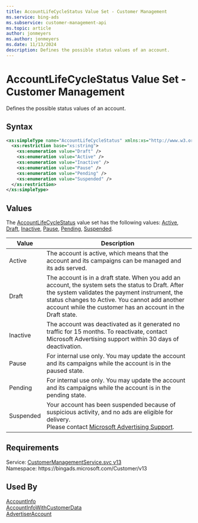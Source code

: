 ```yaml
---
title: AccountLifeCycleStatus Value Set - Customer Management
ms.service: bing-ads
ms.subservice: customer-management-api
ms.topic: article
author: jonmeyers
ms.author: jonmeyers
ms.date: 11/13/2024
description: Defines the possible status values of an account.
---
```

# AccountLifeCycleStatus Value Set - Customer Management
Defines the possible status values of an account.

## Syntax
```xml
<xs:simpleType name="AccountLifeCycleStatus" xmlns:xs="http://www.w3.org/2001/XMLSchema">
  <xs:restriction base="xs:string">
    <xs:enumeration value="Draft" />
    <xs:enumeration value="Active" />
    <xs:enumeration value="Inactive" />
    <xs:enumeration value="Pause" />
    <xs:enumeration value="Pending" />
    <xs:enumeration value="Suspended" />
  </xs:restriction>
</xs:simpleType>
```

## <a name="values"></a>Values

The [AccountLifeCycleStatus](accountlifecyclestatus.md) value set has the following values: [Active](#active), [Draft](#draft), [Inactive](#inactive), [Pause](#pause), [Pending](#pending), [Suspended](#suspended).

|Value|Description|
|-----------|---------------|
|<a name="active"></a>Active|The account is active, which means that the account and its campaigns can be managed and its ads served.|
|<a name="draft"></a>Draft|The account is in a draft state. When you add an account, the system sets the status to Draft. After the system validates the payment instrument, the status changes to Active. You cannot add another account while the customer has an account in the Draft state.|
|<a name="inactive"></a>Inactive|The account was deactivated as it generated no traffic for 15 months. To reactivate, contact Microsoft Advertising support within 30 days of deactivation.|
|<a name="pause"></a>Pause|For internal use only. You may update the account and its campaigns while the account is in the paused state.|
|<a name="pending"></a>Pending|For internal use only. You may update the account and its campaigns while the account is in the pending state.|
|<a name="suspended"></a>Suspended|Your account has been suspended because of suspicious activity, and no ads are eligible for delivery.<br/>Please contact [Microsoft Advertising Support](https://go.microsoft.com/fwlink/?LinkId=269631).|

## Requirements
Service: [CustomerManagementService.svc v13](https://clientcenter.api.bingads.microsoft.com/Api/CustomerManagement/v13/CustomerManagementService.svc)  
Namespace: https\://bingads.microsoft.com/Customer/v13  

## Used By
[AccountInfo](accountinfo.md)  
[AccountInfoWithCustomerData](accountinfowithcustomerdata.md)  
[AdvertiserAccount](advertiseraccount.md)  
